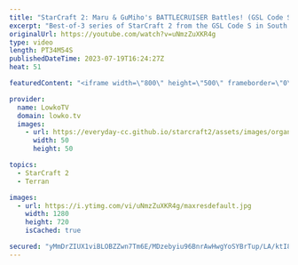 ```yaml
---
title: "StarCraft 2: Maru & GuMiho's BATTLECRUISER Battles! (GSL Code S)"
excerpt: "Best-of-3 series of StarCraft 2 from the GSL Code S in South Korea. This series of Terran versus Terran features Maru going up against GuMiho. GuMiho plays the game a little differently than everyone else, as he decides to go for a cheesy opener, that ultimately leads to Battlecruisers. Support my work:"
originalUrl: https://youtube.com/watch?v=uNmzZuXKR4g
type: video
length: PT34M54S
publishedDateTime: 2023-07-19T16:24:27Z
heat: 51

featuredContent: "<iframe width=\"800\" height=\"500\" frameborder=\"0\" src=\"https://www.youtube.com/embed/uNmzZuXKR4g\" allow=\"accelerometer; autoplay; encrypted-media; gyroscope; picture-in-picture\" allowfullscreen></iframe>"

provider:
  name: LowkoTV
  domain: lowko.tv
  images:
    - url: https://everyday-cc.github.io/starcraft2/assets/images/organizations/lowko.tv-50x50.jpg
      width: 50
      height: 50

topics:
  - StarCraft 2
  - Terran

images:
  - url: https://i.ytimg.com/vi/uNmzZuXKR4g/maxresdefault.jpg
    width: 1280
    height: 720
    isCached: true

secured: "yMmDrZIUX1viBLOBZZwn7Tm6E/MDzebyiu96BnrAwHwgYoSYBrTup/LA/ktI8RSo0c/3Hx0KuFiPVG1fAh3R1f74GTQo62hLs6jpko4AV5zBeum3qo4vbmBaPoVQFmVCOGZ3/SPVhlfeH3CMxLcwnlEHt9Y5gCRvqLdDfhG6aoeAZ6JS7K1mM/08sZa6H3RB9H7WhQrwZAtKn/fzF/ktf7s0VvKwGBmB0tb7jQNkG8WaUdzV6A+BKzFx0r9cyHYteoeo3MlLSXxPYBosbEB/qOtJWlZqCM8YFR58wy1jQTfoY3L3pIIvKvHz96FWr+XdR2jWte07Ua4u3fIo82eaU+v7Ro5x4A9rIPwZix9lpYKGoJ4jLKpgu3AeKU3JgukIu769gnPrLm0F2cu/SyCUOJl32TJtzhCgPk6t2sP+jYs=;bbGxml9NcnH8XIsZRB8y5g=="
---
```


